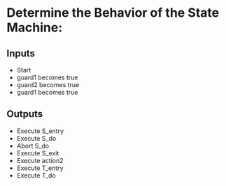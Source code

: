 # Determine the Behavior of the State Machine:
## Inputs
-  Start
-  guard1 becomes true
-  guard2 becomes true
-  guard1 becomes true
## Outputs
- Execute S_entry
- Execute S_do
- Abort S_do
- Execute S_exit
- Execute action2
- Execute T_entry
- Execute T_do